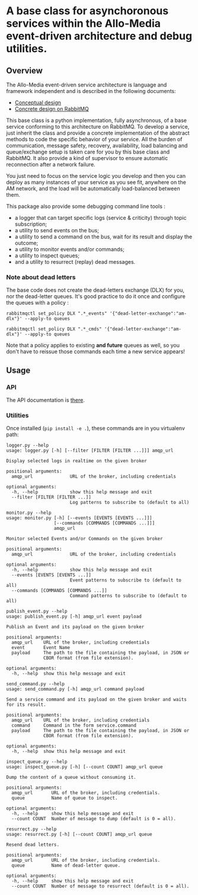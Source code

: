 # A base class for asynchoronous services within the Allo-Media event-driven architecture and debug utilities.

## Overview

The Allo-Media event-driven service architecture is language and framework independent and is described in the following documents:

* [Conceptual design](https://hackmd.allo-media.net/5v-gV6uGSoOV-C-bogH0NA)
* [Concrete design on RabbitMQ](https://hackmd.allo-media.net/V8sTyOUQRLqaSsMVW7qJ1g)

This base class is a python implementation, fully asynchronous, of a base service conforming to this architecture on RabbitMQ.
To develop a service, just inherit the class and provide a concrete implementation of the abstract methods to code the specific behavior
of your service. All the burden of communication, message safety, recovery, availability, load balancing and queue/exchange setup is taken care for you by this base class and RabbitMQ. It also provide a kind of supervisor to ensure automatic reconnection after a network failure.

You just need to focus on the service logic you develop and then you can deploy as many instances of your service as you see fit, anywhere on the AM network, and the load will be automatically load-balanced between them.

This package also provide some debugging command line tools :

 - a logger that can target specific logs (service & criticity) through topic subscription;
 - a utility to send events on the bus;
 - a utility to send a command on the bus, wait for its result and display the outcome;
 - a utility to monitor events and/or commands;
 - a utility to inspect queues;
 - and a utility to resurrect (replay) dead messages.

### Note about dead letters

The base code  does not create the dead-letters exchange (DLX) for you, nor the dead-letter queues. It's good practice to do it once and configure the queues with a policy :

```
rabbitmqctl set_policy DLX ".*_events" '{"dead-letter-exchange":"am-dlx"}' --apply-to queues
```

```
rabbitmqctl set_policy DLX ".*_cmds" '{"dead-letter-exchange":"am-dlx"}' --apply-to queues
```

Note that a policy applies to existing **and future** queues as well, so you don't have to reissue those commands each time a new service appears!

## Usage


### API

The API documentation is [there](https://allo-media.github.io/async-service/_build/html/api.html).


### Utilities

Once installed (`pip install -e .`), these commands are in you virtualenv path:

```
logger.py --help
usage: logger.py [-h] [--filter [FILTER [FILTER ...]]] amqp_url

Display selected logs in realtime on the given broker

positional arguments:
  amqp_url              URL of the broker, including credentials

optional arguments:
  -h, --help            show this help message and exit
  --filter [FILTER [FILTER ...]]
                        Log patterns to subscribe to (default to all)
```

```
monitor.py --help
usage: monitor.py [-h] [--events [EVENTS [EVENTS ...]]]
                  [--commands [COMMANDS [COMMANDS ...]]]
                  amqp_url

Monitor selected Events and/or Commands on the given broker

positional arguments:
  amqp_url              URL of the broker, including credentials

optional arguments:
  -h, --help            show this help message and exit
  --events [EVENTS [EVENTS ...]]
                        Event patterns to subscribe to (default to all)
  --commands [COMMANDS [COMMANDS ...]]
                        Command patterns to subscribe to (default to all)
```

```
publish_event.py --help
usage: publish_event.py [-h] amqp_url event payload

Publish an Event and its payload on the given broker

positional arguments:
  amqp_url    URL of the broker, including credentials
  event       Event Name
  payload     The path to the file containing the payload, in JSON or
              CBOR format (from file extension).

optional arguments:
  -h, --help  show this help message and exit
```

```
send_command.py --help
usage: send_command.py [-h] amqp_url command payload

Send a service command and its payload on the given broker and waits for its result.

positional arguments:
  amqp_url    URL of the broker, including credentials
  command     Command in the form service.command
  payload     The path to the file containing the payload, in JSON or
              CBOR format (from file extension).

optional arguments:
  -h, --help  show this help message and exit
```

```
inspect_queue.py --help
usage: inspect_queue.py [-h] [--count COUNT] amqp_url queue

Dump the content of a queue without consuming it.

positional arguments:
  amqp_url       URL of the broker, including credentials.
  queue          Name of queue to inspect.

optional arguments:
  -h, --help     show this help message and exit
  --count COUNT  Number of message to dump (default is 0 = all).
  ```

```
resurrect.py --help
usage: resurrect.py [-h] [--count COUNT] amqp_url queue

Resend dead letters.

positional arguments:
  amqp_url       URL of the broker, including credentials.
  queue          Name of dead-letter queue.

optional arguments:
  -h, --help     show this help message and exit
  --count COUNT  Number of message to resurrect (default is 0 = all).
```

